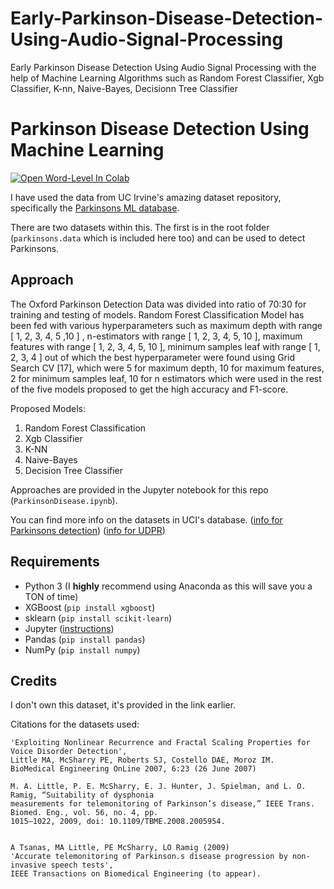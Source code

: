 # Early-Parkinson-Disease-Detection-Using-Audio-Signal-Processing
Early Parkinson Disease Detection Using Audio Signal Processing with the help of Machine Learning Algorithms such as Random Forest Classifier,  Xgb Classifier, K-nn, Naive-Bayes, Decisionn Tree Classifier

# Parkinson Disease Detection Using Machine Learning
[![Open Word-Level In Colab](https://colab.research.google.com/assets/colab-badge.svg)](https://colab.research.google.com/drive/1WdjG9TGtX2VeP3H1B5j9XBAOBoCvKXnL#scrollTo=012faf34)

I have used the data from UC Irvine's amazing dataset repository, specifically the [Parkinsons ML database](https://archive.ics.uci.edu/ml/machine-learning-databases/parkinsons/).

There are two datasets within this. The first is in the root folder (`parkinsons.data` which is included here too) and can be used to detect Parkinsons. 

## Approach

The Oxford Parkinson Detection Data was divided into ratio of 70:30 for training and testing of models.
Random Forest Classification Model has been fed with various hyperparameters such as maximum depth
with range [ 1, 2, 3, 4, 5 ,10 ] , n-estimators with range [ 1, 2, 3, 4, 5, 10 ], maximum features with range [
1, 2, 3, 4, 5, 10 ], minimum samples leaf with range [ 1, 2, 3, 4 ] out of which the best hyperparameter were
found using Grid Search CV [17], which were 5 for maximum depth, 10 for maximum features, 2 for
minimum samples leaf, 10 for n estimators which were used in the rest of the five models proposed to get
the high accuracy and F1-score.

Proposed Models:
1. Random Forest Classification
2. Xgb Classifier
3. K-NN
4. Naive-Bayes
5. Decision Tree Classifier

Approaches are provided in the Jupyter notebook for this repo (`ParkinsonDisease.ipynb`).

You can find more info on the datasets in UCI's database. ([info for Parkinsons detection](https://archive.ics.uci.edu/ml/machine-learning-databases/parkinsons/parkinsons.names)) ([info for UDPR](https://archive.ics.uci.edu/ml/machine-learning-databases/parkinsons/telemonitoring/parkinsons_updrs.names))

## Requirements

- Python 3 (I **highly** recommend using Anaconda as this will save you a TON of time)
- XGBoost (`pip install xgboost`)
- sklearn (`pip install scikit-learn`)
- Jupyter ([instructions](http://jupyter.org/install))
- Pandas (`pip install pandas`)
- NumPy (`pip install numpy`)

## Credits

I don't own this dataset, it's provided in the link earlier.

Citations for the datasets used:

```
'Exploiting Nonlinear Recurrence and Fractal Scaling Properties for Voice Disorder Detection', 
Little MA, McSharry PE, Roberts SJ, Costello DAE, Moroz IM. 
BioMedical Engineering OnLine 2007, 6:23 (26 June 2007)
```

```
M. A. Little, P. E. McSharry, E. J. Hunter, J. Spielman, and L. O. Ramig, “Suitability of dysphonia
measurements for telemonitoring of Parkinson’s disease,” IEEE Trans. Biomed. Eng., vol. 56, no. 4, pp.
1015–1022, 2009, doi: 10.1109/TBME.2008.2005954.


A Tsanas, MA Little, PE McSharry, LO Ramig (2009)
'Accurate telemonitoring of Parkinson.s disease progression by non-invasive speech tests',
IEEE Transactions on Biomedical Engineering (to appear).
```


